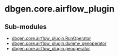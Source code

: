 <!--
   Copyright 2021 Modelyst LLC

   Licensed under the Apache License, Version 2.0 (the "License");
   you may not use this file except in compliance with the License.
   You may obtain a copy of the License at

       http://www.apache.org/licenses/LICENSE-2.0

   Unless required by applicable law or agreed to in writing, software
   distributed under the License is distributed on an "AS IS" BASIS,
   WITHOUT WARRANTIES OR CONDITIONS OF ANY KIND, either express or implied.
   See the License for the specific language governing permissions and
   limitations under the License.
 -->

# dbgen.core.airflow_plugin

Sub-modules
-----------
* [dbgen.core.airflow_plugin.RunOperator](RunOperator/)
* [dbgen.core.airflow_plugin.dummy_genoperator](dummy_genoperator/)
* [dbgen.core.airflow_plugin.genoperator](genoperator/)
